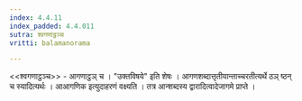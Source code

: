 ```yaml
---
index: 4.4.11
index_padded: 4.4.011
sutra: श्वगणाट्ठञ्च
vritti: balamanorama

---
```

<<श्वगणाट्ठञ्च>> - आगणाट्ठञ् च । "उक्तविषये" इति शेषः । आगणशब्दात्तृतीयान्ताच्चरतीत्यर्थे ठञ् ष्ठन् च स्यादित्यर्थः । आआगणिक इत्युदाहरणं वक्ष्यति । तत्र आन्शब्दस्य द्वारादित्वादेजागमे प्राप्ते ।
